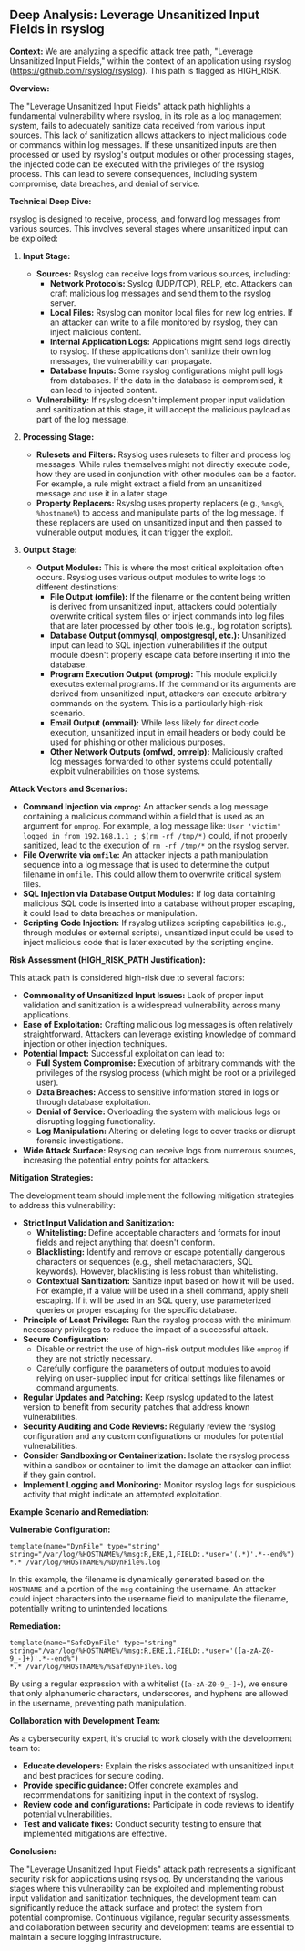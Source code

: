 ## Deep Analysis: Leverage Unsanitized Input Fields in rsyslog

**Context:** We are analyzing a specific attack tree path, "Leverage Unsanitized Input Fields," within the context of an application using rsyslog (https://github.com/rsyslog/rsyslog). This path is flagged as HIGH_RISK.

**Overview:**

The "Leverage Unsanitized Input Fields" attack path highlights a fundamental vulnerability where rsyslog, in its role as a log management system, fails to adequately sanitize data received from various input sources. This lack of sanitization allows attackers to inject malicious code or commands within log messages. If these unsanitized inputs are then processed or used by rsyslog's output modules or other processing stages, the injected code can be executed with the privileges of the rsyslog process. This can lead to severe consequences, including system compromise, data breaches, and denial of service.

**Technical Deep Dive:**

rsyslog is designed to receive, process, and forward log messages from various sources. This involves several stages where unsanitized input can be exploited:

1. **Input Stage:**
    * **Sources:** Rsyslog can receive logs from various sources, including:
        * **Network Protocols:** Syslog (UDP/TCP), RELP, etc. Attackers can craft malicious log messages and send them to the rsyslog server.
        * **Local Files:**  Rsyslog can monitor local files for new log entries. If an attacker can write to a file monitored by rsyslog, they can inject malicious content.
        * **Internal Application Logs:** Applications might send logs directly to rsyslog. If these applications don't sanitize their own log messages, the vulnerability can propagate.
        * **Database Inputs:**  Some rsyslog configurations might pull logs from databases. If the data in the database is compromised, it can lead to injected content.
    * **Vulnerability:**  If rsyslog doesn't implement proper input validation and sanitization at this stage, it will accept the malicious payload as part of the log message.

2. **Processing Stage:**
    * **Rulesets and Filters:** Rsyslog uses rulesets to filter and process log messages. While rules themselves might not directly execute code, how they are used in conjunction with other modules can be a factor. For example, a rule might extract a field from an unsanitized message and use it in a later stage.
    * **Property Replacers:** Rsyslog uses property replacers (e.g., `%msg%`, `%hostname%`) to access and manipulate parts of the log message. If these replacers are used on unsanitized input and then passed to vulnerable output modules, it can trigger the exploit.

3. **Output Stage:**
    * **Output Modules:** This is where the most critical exploitation often occurs. Rsyslog uses various output modules to write logs to different destinations:
        * **File Output (omfile):** If the filename or the content being written is derived from unsanitized input, attackers could potentially overwrite critical system files or inject commands into log files that are later processed by other tools (e.g., log rotation scripts).
        * **Database Output (ommysql, ompostgresql, etc.):**  Unsanitized input can lead to SQL injection vulnerabilities if the output module doesn't properly escape data before inserting it into the database.
        * **Program Execution Output (omprog):** This module explicitly executes external programs. If the command or its arguments are derived from unsanitized input, attackers can execute arbitrary commands on the system. This is a particularly high-risk scenario.
        * **Email Output (ommail):**  While less likely for direct code execution, unsanitized input in email headers or body could be used for phishing or other malicious purposes.
        * **Other Network Outputs (omfwd, omrelp):**  Maliciously crafted log messages forwarded to other systems could potentially exploit vulnerabilities on those systems.

**Attack Vectors and Scenarios:**

* **Command Injection via `omprog`:** An attacker sends a log message containing a malicious command within a field that is used as an argument for `omprog`. For example, a log message like: `User 'victim' logged in from 192.168.1.1 ; $(rm -rf /tmp/*)`  could, if not properly sanitized, lead to the execution of `rm -rf /tmp/*` on the rsyslog server.
* **File Overwrite via `omfile`:** An attacker injects a path manipulation sequence into a log message that is used to determine the output filename in `omfile`. This could allow them to overwrite critical system files.
* **SQL Injection via Database Output Modules:** If log data containing malicious SQL code is inserted into a database without proper escaping, it could lead to data breaches or manipulation.
* **Scripting Code Injection:**  If rsyslog utilizes scripting capabilities (e.g., through modules or external scripts), unsanitized input could be used to inject malicious code that is later executed by the scripting engine.

**Risk Assessment (HIGH_RISK_PATH Justification):**

This attack path is considered high-risk due to several factors:

* **Commonality of Unsanitized Input Issues:**  Lack of proper input validation and sanitization is a widespread vulnerability across many applications.
* **Ease of Exploitation:**  Crafting malicious log messages is often relatively straightforward. Attackers can leverage existing knowledge of command injection or other injection techniques.
* **Potential Impact:** Successful exploitation can lead to:
    * **Full System Compromise:**  Execution of arbitrary commands with the privileges of the rsyslog process (which might be root or a privileged user).
    * **Data Breaches:** Access to sensitive information stored in logs or through database exploitation.
    * **Denial of Service:**  Overloading the system with malicious logs or disrupting logging functionality.
    * **Log Manipulation:**  Altering or deleting logs to cover tracks or disrupt forensic investigations.
* **Wide Attack Surface:** Rsyslog can receive logs from numerous sources, increasing the potential entry points for attackers.

**Mitigation Strategies:**

The development team should implement the following mitigation strategies to address this vulnerability:

* **Strict Input Validation and Sanitization:**
    * **Whitelisting:** Define acceptable characters and formats for input fields and reject anything that doesn't conform.
    * **Blacklisting:**  Identify and remove or escape potentially dangerous characters or sequences (e.g., shell metacharacters, SQL keywords). However, blacklisting is less robust than whitelisting.
    * **Contextual Sanitization:** Sanitize input based on how it will be used. For example, if a value will be used in a shell command, apply shell escaping. If it will be used in an SQL query, use parameterized queries or proper escaping for the specific database.
* **Principle of Least Privilege:** Run the rsyslog process with the minimum necessary privileges to reduce the impact of a successful attack.
* **Secure Configuration:**
    * Disable or restrict the use of high-risk output modules like `omprog` if they are not strictly necessary.
    * Carefully configure the parameters of output modules to avoid relying on user-supplied input for critical settings like filenames or command arguments.
* **Regular Updates and Patching:** Keep rsyslog updated to the latest version to benefit from security patches that address known vulnerabilities.
* **Security Auditing and Code Reviews:** Regularly review the rsyslog configuration and any custom configurations or modules for potential vulnerabilities.
* **Consider Sandboxing or Containerization:**  Isolate the rsyslog process within a sandbox or container to limit the damage an attacker can inflict if they gain control.
* **Implement Logging and Monitoring:** Monitor rsyslog logs for suspicious activity that might indicate an attempted exploitation.

**Example Scenario and Remediation:**

**Vulnerable Configuration:**

```rsyslog
template(name="DynFile" type="string" string="/var/log/%HOSTNAME%/%msg:R,ERE,1,FIELD:.*user='(.*)'.*--end%")
*.* /var/log/%HOSTNAME%/%DynFile%.log
```

In this example, the filename is dynamically generated based on the `HOSTNAME` and a portion of the `msg` containing the username. An attacker could inject characters into the username field to manipulate the filename, potentially writing to unintended locations.

**Remediation:**

```rsyslog
template(name="SafeDynFile" type="string" string="/var/log/%HOSTNAME%/%msg:R,ERE,1,FIELD:.*user='([a-zA-Z0-9_-]+)'.*--end%")
*.* /var/log/%HOSTNAME%/%SafeDynFile%.log
```

By using a regular expression with a whitelist (`[a-zA-Z0-9_-]+`), we ensure that only alphanumeric characters, underscores, and hyphens are allowed in the username, preventing path manipulation.

**Collaboration with Development Team:**

As a cybersecurity expert, it's crucial to work closely with the development team to:

* **Educate developers:** Explain the risks associated with unsanitized input and best practices for secure coding.
* **Provide specific guidance:** Offer concrete examples and recommendations for sanitizing input in the context of rsyslog.
* **Review code and configurations:** Participate in code reviews to identify potential vulnerabilities.
* **Test and validate fixes:** Conduct security testing to ensure that implemented mitigations are effective.

**Conclusion:**

The "Leverage Unsanitized Input Fields" attack path represents a significant security risk for applications using rsyslog. By understanding the various stages where this vulnerability can be exploited and implementing robust input validation and sanitization techniques, the development team can significantly reduce the attack surface and protect the system from potential compromise. Continuous vigilance, regular security assessments, and collaboration between security and development teams are essential to maintain a secure logging infrastructure.
